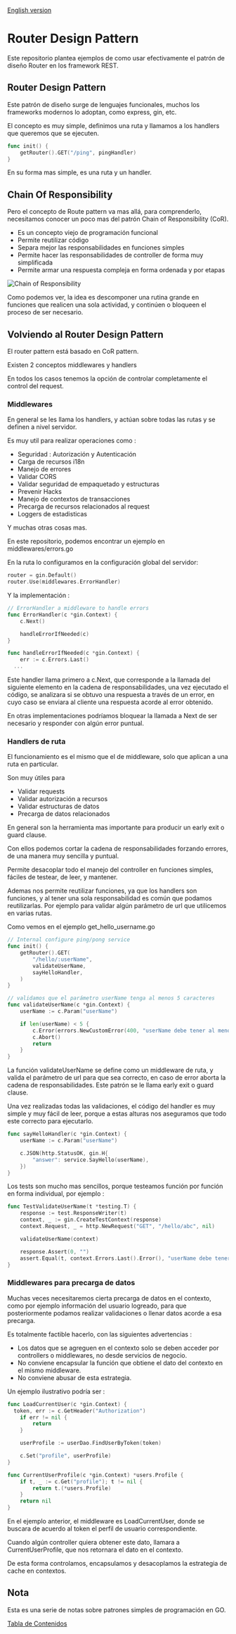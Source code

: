 <!-- cSpell:language es -->

[English version](README_en.md)

# Router Design Pattern

Este repositorio plantea ejemplos de como usar efectivamente el patrón de diseño Router en los framework REST.

## Router Design Pattern

Este patrón de diseño surge de lenguajes funcionales, muchos los frameworks modernos lo adoptan, como express, gin, etc.

El concepto es muy simple, definimos una ruta y llamamos a los handlers que queremos que se ejecuten.

```go
func init() {
	getRouter().GET("/ping", pingHandler)
}
```

En su forma mas simple, es una ruta y un handler.

## Chain Of Responsibility

Pero el concepto de Route pattern va mas allá, para comprenderlo, necesitamos conocer un poco mas del patrón Chain of Responsibility (CoR).

- Es un concepto viejo de programación funcional
- Permite reutilizar código
- Separa mejor las responsabilidades en funciones simples
- Permite hacer las responsabilidades de controller de forma muy simplificada
- Permite armar una respuesta compleja en forma ordenada y por etapas

![Chain of Responsibility](./img/cor.png)

Como podemos ver, la idea es descomponer una rutina grande en funciones que realicen una sola actividad, y continúen o bloqueen el proceso de ser necesario.

## Volviendo al Router Design Pattern

El router pattern está basado en CoR pattern.

Existen 2 conceptos middlewares y handlers

En todos los casos tenemos la opción de controlar completamente el control del request.

### Middlewares

En general se les llama los handlers, y actúan sobre todas las rutas y se definen a nivel servidor.

Es muy util para realizar operaciones como :

- Seguridad : Autorización y Autenticación
- Carga de recursos i18n
- Manejo de errores
- Validar CORS
- Validar seguridad de empaquetado y estructuras
- Prevenir Hacks
- Manejo de contextos de transacciones
- Precarga de recursos relacionados al request
- Loggers de estadisticas

Y muchas otras cosas mas.

En este repositorio, podemos encontrar un ejemplo en middlewares/errors.go

En la ruta lo configuramos en la configuración global del servidor:

```go
router = gin.Default()
router.Use(middlewares.ErrorHandler)
```

Y la implementación :

```go
// ErrorHandler a middleware to handle errors
func ErrorHandler(c *gin.Context) {
	c.Next()

	handleErrorIfNeeded(c)
}

func handleErrorIfNeeded(c *gin.Context) {
	err := c.Errors.Last()
  ...
```

Este handler llama primero a c.Next, que corresponde a la llamada del siguiente elemento en la cadena de responsabilidades, una vez ejecutado el código, se analizara si se obtuvo una respuesta a través de un error, en cuyo caso se enviara al cliente una respuesta acorde al error obtenido.

En otras implementaciones podríamos bloquear la llamada a Next de ser necesario y responder con algún error puntual.

### Handlers de ruta

El funcionamiento es el mismo que el de middleware, solo que aplican a una ruta en particular.

Son muy útiles para

- Validar requests
- Validar autorización a recursos
- Validar estructuras de datos
- Precarga de datos relacionados

En general son la herramienta mas importante para producir un early exit o guard clause.

Con ellos podemos cortar la cadena de responsabilidades forzando errores, de una manera muy sencilla y puntual.

Permite desacoplar todo el manejo del controller en funciones simples, fáciles de testear, de leer, y mantener.

Ademas nos permite reutilizar funciones, ya que los handlers son funciones, y al tener una sola responsabilidad es común que podamos reutilizarlas. Por ejemplo para validar algún parámetro de url que utilicemos en varias rutas.

Como vemos en el ejemplo get_hello_username.go

```go
// Internal configure ping/pong service
func init() {
	getRouter().GET(
		"/hello/:userName",
		validateUserName,
		sayHelloHandler,
	)
}

// validamos que el parámetro userName tenga al menos 5 caracteres
func validateUserName(c *gin.Context) {
	userName := c.Param("userName")

	if len(userName) < 5 {
		c.Error(errors.NewCustomError(400, "userName debe tener al menos 5 caracteres"))
		c.Abort()
		return
	}
}
```

La función validateUserName se define como un middleware de ruta, y valida el parámetro de url para que sea correcto, en caso de error aborta la cadena de responsabilidades. Este patrón se le llama early exit o guard clause.

Una vez realizadas todas las validaciones, el código del handler es muy simple y muy fácil de leer, porque a estas alturas nos aseguramos que todo este correcto para ejecutarlo.

```go
func sayHelloHandler(c *gin.Context) {
	userName := c.Param("userName")

	c.JSON(http.StatusOK, gin.H{
		"answer": service.SayHello(userName),
	})
}
```

Los tests son mucho mas sencillos, porque testeamos función por función en forma individual, por ejemplo :

```go
func TestValidateUserName(t *testing.T) {
	response := test.ResponseWriter(t)
	context, _ := gin.CreateTestContext(response)
	context.Request, _ = http.NewRequest("GET", "/hello/abc", nil)

	validateUserName(context)

	response.Assert(0, "")
	assert.Equal(t, context.Errors.Last().Error(), "userName debe tener al menos 5 caracteres")
}

```

### Middlewares para precarga de datos

Muchas veces necesitaremos cierta precarga de datos en el contexto, como por ejemplo información del usuario logreado, para que posteriormente podamos realizar validaciones o llenar datos acorde a esa precarga.

Es totalmente factible hacerlo, con las siguientes advertencias :

- Los datos que se agreguen en el contexto solo se deben acceder por controllers o middlewares, no desde servicios de negocio.
- No conviene encapsular la función que obtiene el dato del contexto en el mismo middleware.
- No conviene abusar de esta estrategia.

Un ejemplo ilustrativo podría ser :

```go
func LoadCurrentUser(c *gin.Context) {
  token, err := c.GetHeader("Authorization")
	if err != nil {
		return
	}

	userProfile := userDao.FindUserByToken(token)

	c.Set("profile", userProfile)
}

func CurrentUserProfile(c *gin.Context) *users.Profile {
	if t, _ := c.Get("profile"); t != nil {
		return t.(*users.Profile)
	}
	return nil
}
```

En el ejemplo anterior, el middleware es LoadCurrentUser, donde se buscara de acuerdo al token el perfil de usuario correspondiente.

Cuando algún controller quiera obtener este dato, llamara a CurrentUserProfile, que nos retornara el dato en el contexto.

De esta forma controlamos, encapsulamos y desacoplamos la estrategia de cache en contextos.

## Nota

Esta es una serie de notas sobre patrones simples de programación en GO.

[Tabla de Contenidos](../README.md)
